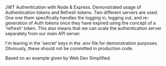 JWT Authentication with Node & Express. Demonstrated usage of Authentication tokens and Refresh tokens. Two different servers are used. One one them specifically handles the logging in, logging out, and re-generation of Auth tokens once they have expired using the concept of a 'refresh' token. This also means that we can scale the authentication server separately from our main API server.

I'm leaving in the 'secret' keys in the .env file for demonstration purposes. Obviously, these should not be committed in production code.

Based on an example given by Web Dev Simplified.

